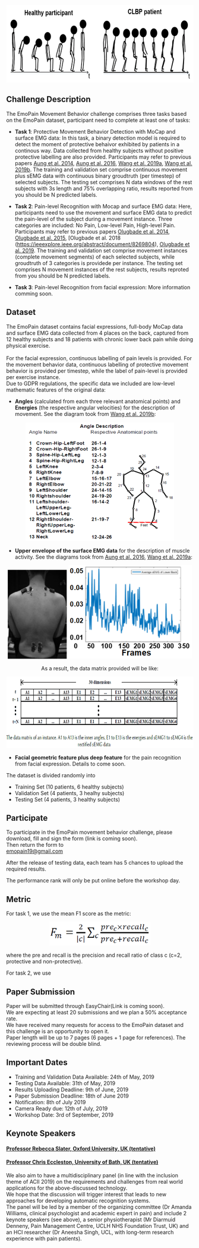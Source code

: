 <p align="center">
<img width="700" height="210" src="images/Animation.PNG">
</p>

## Challenge Description
The EmoPain Movement Behavior challenge comprises three tasks based on the EmoPain dataset, participant need to complete at least one of tasks:
- **Task 1**: Protective Movement Behavior Detection with MoCap and surface EMG data: In this task, a binary detection model is required to detect the moment of protective behaivor exhibited by patients in a continous way. Data collected from healthy subjects without positive protective labelling are also provided. Participants may refer to previous papers [Aung et al. 2014](https://dl.acm.org/citation.cfm?id=2686916), [Aung et al. 2016](https://ieeexplore.ieee.org/abstract/document/7173007), [Wang et al. 2019a](https://arxiv.org/abs/1902.08990), [Wang et al. 2019b](https://arxiv.org/abs/1904.10824). The training and validation set comprise continuous movement plus sEMG data with continuous binary groudtruth  (per timestep) of selected subjects. The testing set comprises N data windows of the rest subjects with 3s length and 75% overlapping ratio, results reported from you should be N predicted labels.

- **Task 2**: Pain-level Recognition with Mocap and surface EMG data: Here, participants need to use the movement and surface EMG data to predict the pain-level of the subject during a movement instance. Three categories are included: No Pain, Low-level Pain, High-level Pain. Participants may refer to previous papers [Olugbade et al. 2014](https://dl.acm.org/citation.cfm?id=2663261), [Olugbade et al. 2015](https://ieeexplore.ieee.org/abstract/document/7344578), [Olugbade et al. 2018 (https://ieeexplore.ieee.org/abstract/document/8269804), [Olugbade et al. 2019](https://dl.acm.org/citation.cfm?id=3299095). The training and validation set comprise movement instances (complete movement segments) of each selected subjects, while groudtruth of 3 categories is providede per instance. The testing set comprises N movement instances of the rest subjects, results reproted from you should be N predicted labels.

- **Task 3**: Pain-level Recognition from facial expression: More information comming soon.



## Dataset

The EmoPain dataset contains facial expressions, full-body MoCap data and surface EMG data collected from 4 places on the back, captured from 12 healthy subjects and 18 patients with chronic lower back pain while doing physical exercise. 
<br>
<br>
For the facial expression, continuous labelling of pain levels is provided. For the movement behavior data, continuous labelling of protective movement behavior is provided per timestep, while the label of pain-level is provided per exercise instance.
<br>
Due to GDPR regulations, the specific data we included are low-level mathematic features of the original data: 
- **Angles** (calculated from each three relevant anatomical points) and **Energies** (the respective angular velocities) for the description of movement. See the diagram took from [Wang et al. 2019b](https://arxiv.org/abs/1904.10824):

<p align="center">
<img width="400" height="320" src="images/Angle.PNG">
</p>

- **Upper envelope of the surface EMG data** for the description of muscle activity. See the diagrams took from [Aung et al. 2016](https://ieeexplore.ieee.org/abstract/document/7173007), [Wang et al. 2019a](https://arxiv.org/abs/1902.08990):

<p align="center">
<img width="160" height="240" src="images/sEMGcapture.PNG">
<img width="333" height="252" src="images/sEMG.PNG">
</p>
<p align="center">
As a result, the data matrix provided will be like:
</p>
<p align="center">
<img width="776" height="192" src="images/data.PNG">
</p>

- **Facial geometric feature plus deep feature** for the pain recognition from facial expression. Details to come soon. 

The dataset is divided randomly into 
- Training Set (10 patients, 6 healthy subjects)
- Validation Set (4 patients, 3 healhy subjects)
- Testing Set (4 patients, 3 healthy subjects)

## Participate
To participate in the EmoPain movement behavior challenge, please download, fill and sign the form (link is coming soon).
<br>
Then return the form to 
<br>
emopain19@gmail.com
<br>

After the release of testing data, each team has 5 chances to upload the required results.

The performance rank will only be put online before the workshop day.

## Metric
For task 1, we use the mean F1 score as the metric:

<p align="center">
<img width="272" height="64" src="images/meanf1.PNG">
</p>

where the pre and recall is the precision and recall ratio of class c (c=2, protective and non-protective).

For task 2, we use

## Paper Submission
Paper will be submitted through EasyChair(Link is coming soon).
<br>
We are expecting at least 20 submissions and we plan a 50% acceptance rate. 
<br>
We have received many requests for access to the EmoPain dataset and this challenge is an opportunity to open it. 
<br>
Paper length will be up to 7 pages (6 pages + 1 page for references). 
The reviewing process will be double blind.

## Important Dates

- Training and Validation Data Available: 24th of May, 2019
- Testing Data Available: 31th of May, 2019 
- Results Uploading Deadline: 9th of June, 2019
- Paper Submission Deadline: 18th of June 2019
- Notification: 8th of July 2019 
- Camera Ready due: 12th of July, 2019 
- Workshop Date: 3rd of September, 2019

## Keynote Speakers

#### [Professor Rebecca Slater, Oxford University, UK (tentative)](https://www.paediatrics.ox.ac.uk/team/rebeccah-slater)
#### [Professor Chris Eccleston, University of Bath, UK (tentative)](https://researchportal.bath.ac.uk/en/persons/chris-eccleston)

We also aim to have a multidisciplinary panel (in line with the inclusion theme of ACII 2019) on the requirements and challenges from 
real world applications for the above-discussed technology.
<br>
We hope that the discussion will trigger interest that leads to new approaches for developing automatic recognition systems. 
<br>
The panel will be led by a member of the organizing committee (Dr Amanda Williams, clinical psychologist and academic expert in pain) and include 2 keynote speakers (see above), a senior physiotherapist (Mr Diarmuid Denneny, Pain Management Centre, UCLH NHS Foundation Trust, UK) and an HCI researcher (Dr Aneesha Singh, UCL, with long-term research experience with pain patients).
